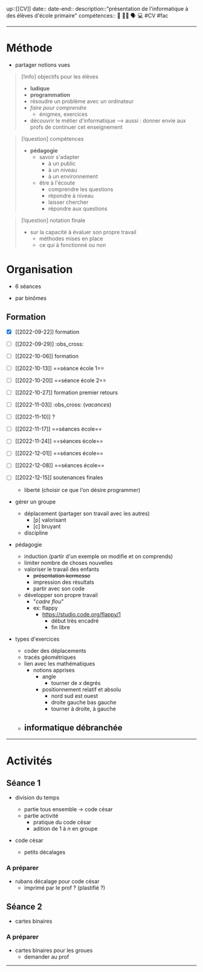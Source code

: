 up::[[CV]]
date::
date-end::
description::"présentation de l'informatique à des élèves d'école primaire"
compétences:: 🤝 🧑‍🏫 🗣️ 💻
#CV #fac

---

# Méthode
 - partager notions vues

> [!info] objectifs pour les élèves
>  - **ludique**
>  - **programmation**
>  - résoudre un problème avec un ordinateur
>  - _faire pour comprendre_
>      - énigmes, exercices
>  - découvrir le métier d'informatique
>  --> aussi : donner envie aux profs de continuer cet enseignement


> [!question] compétences
>  - **pédagogie**
>      - savoir s'adapter
>          - à un public
>          - à un niveau
>          - à un environnement
>      - être à l'écoute
>          - comprendre les questions
>          - répondre à niveau
>          - laisser chercher
>          - répondre aux questions


> [!question] notation finale
>  - sur la capacité à évaluer son propre travail
>      - méthodes mises en place
>      - ce qui à fonctionné ou non

# Organisation
 - 6 séances

 - par binômes

## Formation
 - [x] [[2022-09-22]] formation
 - [ ] [[2022-09-29]] :obs_cross:
 - [ ] [[2022-10-06]] formation
 - [ ] [[2022-10-13]] ==séance école 1==
 - [ ] [[2022-10-20]] ==séance école 2==
 - [ ] [[2022-10-27]] formation premier retours
 - [ ] [[2022-11-03]] :obs_cross: (_vacances_)
 - [ ] [[2022-11-10]] ?
 - [ ] [[2022-11-17]] ==séances école==
 - [ ] [[2022-11-24]] ==séances école==
 - [ ] [[2022-12-01]] ==séances école==
 - [ ] [[2022-12-08]] ==séances école==
 - [ ] [[2022-12-15]] soutenances finales

     - liberté (choisir ce que l'on désire programmer)
 - gérer un groupe
     - déplacement (partager son travail avec les autres)
         - [p] valorisant
         - [c] bruyant
     - discipline

 - pédagogie
     - induction (partir d'un exemple on modifie et on comprends)
     - limiter nombre de choses nouvelles
     - valoriser le travail des enfants
         - ~~présentation kermesse~~
         - impression des résultats
         - partir avec son code
     - développer son propre travail
         - "_cadre flou_"
         - ex: flappy
             - https://studio.code.org/flappy/1
                 - début très encadré
                 - fin libre

 - types d'exercices
     - coder des déplacements
     - tracés géométriques
     - lien avec les mathématiques
         - notions apprises
             - angle
                 - tourner de $x$ degrés
             - positionnement relatif et absolu
                 - nord sud est ouest
                 - droite gauche bas gauche
                 - tourner à droite, à gauche
     - informatique débranchée
         - 



 ---

# Activités 


## Séance 1
 - division du temps
     - partie tous ensemble -> code césar
     - partie activité
         - pratique du code césar
         - adition de 1 à $n$ en groupe 

 - code césar
     - petits décalages

### A préparer
 - rubans décalage pour code césar
     - imprimé par le prof ? (plastifié ?)

## Séance 2
 - cartes binaires 

### A préparer
 - cartes binaires pour les groues
     - demander au prof


---

